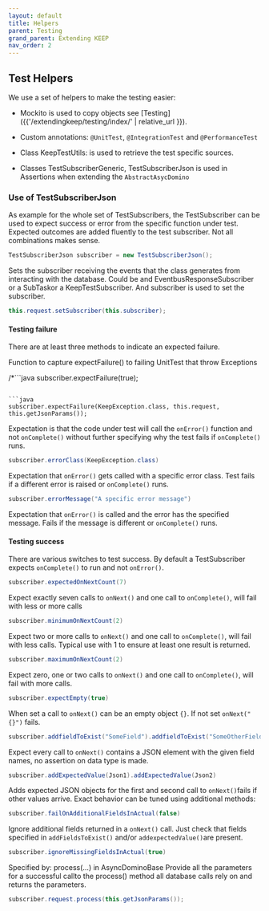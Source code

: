 ```yaml
---
layout: default
title: Helpers
parent: Testing
grand_parent: Extending KEEP
nav_order: 2
---
```

## Test Helpers

We use a set of helpers to make the testing easier:

- Mockito is used to copy objects see [Testing]({{'/extendingkeep/testing/index/' | relative_url }}).

- Custom annotations: `@UnitTest`, `@IntegrationTest` and `@PerformanceTest`
- Class KeepTestUtils: is used to retrieve the test specific sources.
- Classes TestSubscriberGeneric, TestSubscriberJson is used in Assertions when extending the `AbstractAsycDomino`


### Use of TestSubscriberJson

As example for the whole set of TestSubscribers, the TestSubscriber can be used to expect success or error from the specific function under test. Expected outcomes are added fluently to the test subscriber. Not all combinations makes sense.

```java
TestSubscriberJson subscriber = new TestSubscriberJson();
```
Sets the subscriber receiving the events that the class generates from interacting with the database. Could be and EventbusResponseSubscriber or a SubTaskor a KeepTestSubscriber.
And subscriber is used to set the subscriber.

```java
this.request.setSubscriber(this.subscriber);
```

#### Testing failure

There are at least three methods to indicate an expected failure.

Function to capture expectFailure() to failing UnitTest that throw Exceptions

/*```java
subscriber.expectFailure(true);
```*/

```java
subscriber.expectFailure(KeepException.class, this.request, this.getJsonParams());
```

Expectation is that the code under test will call the `onError()` function and not `onComplete()` without further specifying why the test fails if `onComplete()` runs.


```java
subscriber.errorClass(KeepException.class)
```

Expectation that `onError()` gets called with a specific error class. Test fails if a different error is raised or `onComplete()` runs.


```java
subscriber.errorMessage("A specific error message")
```

Expectation that `onError()` is called and the error has the specified message. Fails if the message is different or `onComplete()` runs.


#### Testing success

There are various switches to test success. By default a TestSubscriber expects `onComplete()` to run and not `onError()`.

```java
subscriber.expectedOnNextCount(7)
```

Expect exactly seven calls to `onNext()` and one call to `onComplete()`, will fail with less or more calls

```java
subscriber.minimumOnNextCount(2)
```

Expect two or more calls to `onNext()` and one call to `onComplete()`, will fail with less calls.
Typical use with 1 to ensure at least one result is returned.


```java
subscriber.maximumOnNextCount(2)
```

Expect zero, one or two calls to `onNext()` and one call to `onComplete()`, will fail with more calls.


```java
subscriber.expectEmpty(true)
```

When set a call to `onNext()` can be an empty object `{}`. If not set `onNext("{}")` fails.


```java
subscriber.addfieldToExist("SomeField").addfieldToExist("SomeOtherField")
```

Expect every call to `onNext()` contains a JSON element with the given field names, no assertion on data type is made.

```java
subscriber.addExpectedValue(Json1).addExpectedValue(Json2)
```

Adds expected JSON objects for the first and second call to `onNext()`fails if other values arrive. Exact behavior can be tuned
using additional methods:

```java
subscriber.failOnAdditionalFieldsInActual(false)
```

Ignore additional fields returned in a `onNext()` call. Just check that fields specified in `addFieldsToExist()` and/or
`addexpectedValue()`are present.

```java
subscriber.ignoreMissingFieldsInActual(true)
```

Specified by: process(...) in AsyncDominoBase
Provide all the parameters for a successful callto the process() method all database calls rely on and returns the parameters.

```java
subscriber.request.process(this.getJsonParams());
```

